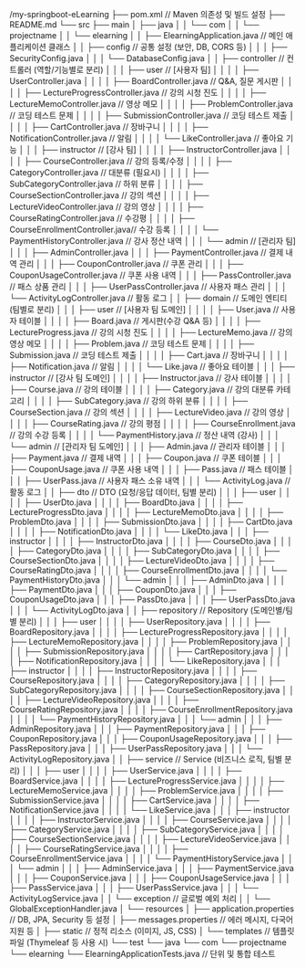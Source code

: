 /my-springboot-eLearning
├── pom.xml                                // Maven 의존성 및 빌드 설정
├── README.md
└── src
    ├── main
    │   ├── java
    │   │   └── com
    │   │       └── projectname
    │   │           └── elearning
    │   │               ├── ElearningApplication.java       // 메인 애플리케이션 클래스
    │   │               ├── config                          // 공통 설정 (보안, DB, CORS 등)
    │   │               │   ├── SecurityConfig.java
    │   │               │   └── DatabaseConfig.java
    │   │               ├── controller                    // 컨트롤러 (역할/기능별로 분리)
    │   │               │   ├── user                      // [사용자 팀]
    │   │               │   │   ├── UserController.java
    │   │               │   │   ├── BoardController.java           // Q&A, 질문 게시판
    │   │               │   │   ├── LectureProgressController.java // 강의 시청 진도
    │   │               │   │   ├── LectureMemoController.java     // 영상 메모
    │   │               │   │   ├── ProblemController.java         // 코딩 테스트 문제
    │   │               │   │   ├── SubmissionController.java      // 코딩 테스트 제출
    │   │               │   │   ├── CartController.java            // 장바구니
    │   │               │   │   ├── NotificationController.java    // 알림
    │   │               │   │   └── LikeController.java            // 좋아요 기능
    │   │               │   ├── instructor                // [강사 팀]
    │   │               │   │   ├── InstructorController.java
    │   │               │   │   ├── CourseController.java          // 강의 등록/수정
    │   │               │   │   ├── CategoryController.java        // 대분류 (필요시)
    │   │               │   │   ├── SubCategoryController.java     // 하위 분류
    │   │               │   │   ├── CourseSectionController.java   // 강의 섹션
    │   │               │   │   ├── LectureVideoController.java    // 강의 영상
    │   │               │   │   ├── CourseRatingController.java    // 수강평
    │   │               │   │   ├── CourseEnrollmentController.java// 수강 등록
    │   │               │   │   └── PaymentHistoryController.java  // 강사 정산 내역
    │   │               │   └── admin                     // [관리자 팀]
    │   │               │       ├── AdminController.java
    │   │               │       ├── PaymentController.java         // 결제 내역 관리
    │   │               │       ├── CouponController.java          // 쿠폰 관리
    │   │               │       ├── CouponUsageController.java     // 쿠폰 사용 내역
    │   │               │       ├── PassController.java            // 패스 상품 관리
    │   │               │       ├── UserPassController.java        // 사용자 패스 관리
    │   │               │       └── ActivityLogController.java     // 활동 로그
    │   │               ├── domain                        // 도메인 엔티티 (팀별로 분리)
    │   │               │   ├── user                      // [사용자 팀 도메인]
    │   │               │   │   ├── User.java                    // 사용자 테이블
    │   │               │   │   ├── Board.java                   // 게시판(수강 Q&A 등)
    │   │               │   │   ├── LectureProgress.java         // 강의 시청 진도
    │   │               │   │   ├── LectureMemo.java             // 강의 영상 메모
    │   │               │   │   ├── Problem.java                 // 코딩 테스트 문제
    │   │               │   │   ├── Submission.java              // 코딩 테스트 제출
    │   │               │   │   ├── Cart.java                    // 장바구니
    │   │               │   │   ├── Notification.java            // 알림
    │   │               │   │   └── Like.java                    // 좋아요 테이블
    │   │               │   ├── instructor               // [강사 팀 도메인]
    │   │               │   │   ├── Instructor.java            // 강사 테이블
    │   │               │   │   ├── Course.java                // 강의 테이블
    │   │               │   │   ├── Category.java              // 강의 대분류 카테고리
    │   │               │   │   ├── SubCategory.java           // 강의 하위 분류
    │   │               │   │   ├── CourseSection.java         // 강의 섹션
    │   │               │   │   ├── LectureVideo.java          // 강의 영상
    │   │               │   │   ├── CourseRating.java          // 강의 평점
    │   │               │   │   ├── CourseEnrollment.java      // 강의 수강 등록
    │   │               │   │   └── PaymentHistory.java        // 정산 내역 (강사)
    │   │               │   └── admin                    // [관리자 팀 도메인]
    │   │               │       ├── Admin.java                 // 관리자 테이블
    │   │               │       ├── Payment.java               // 결제 내역
    │   │               │       ├── Coupon.java                // 쿠폰 테이블
    │   │               │       ├── CouponUsage.java           // 쿠폰 사용 내역
    │   │               │       ├── Pass.java                  // 패스 테이블
    │   │               │       ├── UserPass.java              // 사용자 패스 소유 내역
    │   │               │       └── ActivityLog.java           // 활동 로그
    │   │               ├── dto                           // DTO (요청/응답 데이터, 팀별 분리)
    │   │               │   ├── user
    │   │               │   │   ├── UserDto.java
    │   │               │   │   ├── BoardDto.java
    │   │               │   │   ├── LectureProgressDto.java
    │   │               │   │   ├── LectureMemoDto.java
    │   │               │   │   ├── ProblemDto.java
    │   │               │   │   ├── SubmissionDto.java
    │   │               │   │   ├── CartDto.java
    │   │               │   │   ├── NotificationDto.java
    │   │               │   │   └── LikeDto.java
    │   │               │   ├── instructor
    │   │               │   │   ├── InstructorDto.java
    │   │               │   │   ├── CourseDto.java
    │   │               │   │   ├── CategoryDto.java
    │   │               │   │   ├── SubCategoryDto.java
    │   │               │   │   ├── CourseSectionDto.java
    │   │               │   │   ├── LectureVideoDto.java
    │   │               │   │   ├── CourseRatingDto.java
    │   │               │   │   ├── CourseEnrollmentDto.java
    │   │               │   │   └── PaymentHistoryDto.java
    │   │               │   └── admin
    │   │               │       ├── AdminDto.java
    │   │               │       ├── PaymentDto.java
    │   │               │       ├── CouponDto.java
    │   │               │       ├── CouponUsageDto.java
    │   │               │       ├── PassDto.java
    │   │               │       ├── UserPassDto.java
    │   │               │       └── ActivityLogDto.java
    │   │               ├── repository                    // Repository (도메인별/팀별 분리)
    │   │               │   ├── user
    │   │               │   │   ├── UserRepository.java
    │   │               │   │   ├── BoardRepository.java
    │   │               │   │   ├── LectureProgressRepository.java
    │   │               │   │   ├── LectureMemoRepository.java
    │   │               │   │   ├── ProblemRepository.java
    │   │               │   │   ├── SubmissionRepository.java
    │   │               │   │   ├── CartRepository.java
    │   │               │   │   ├── NotificationRepository.java
    │   │               │   │   └── LikeRepository.java
    │   │               │   ├── instructor
    │   │               │   │   ├── InstructorRepository.java
    │   │               │   │   ├── CourseRepository.java
    │   │               │   │   ├── CategoryRepository.java
    │   │               │   │   ├── SubCategoryRepository.java
    │   │               │   │   ├── CourseSectionRepository.java
    │   │               │   │   ├── LectureVideoRepository.java
    │   │               │   │   ├── CourseRatingRepository.java
    │   │               │   │   ├── CourseEnrollmentRepository.java
    │   │               │   │   └── PaymentHistoryRepository.java
    │   │               │   └── admin
    │   │               │       ├── AdminRepository.java
    │   │               │       ├── PaymentRepository.java
    │   │               │       ├── CouponRepository.java
    │   │               │       ├── CouponUsageRepository.java
    │   │               │       ├── PassRepository.java
    │   │               │       ├── UserPassRepository.java
    │   │               │       └── ActivityLogRepository.java
    │   │               ├── service                         // Service (비즈니스 로직, 팀별 분리)
    │   │               │   ├── user
    │   │               │   │   ├── UserService.java
    │   │               │   │   ├── BoardService.java
    │   │               │   │   ├── LectureProgressService.java
    │   │               │   │   ├── LectureMemoService.java
    │   │               │   │   ├── ProblemService.java
    │   │               │   │   ├── SubmissionService.java
    │   │               │   │   ├── CartService.java
    │   │               │   │   ├── NotificationService.java
    │   │               │   │   └── LikeService.java
    │   │               │   ├── instructor
    │   │               │   │   ├── InstructorService.java
    │   │               │   │   ├── CourseService.java
    │   │               │   │   ├── CategoryService.java
    │   │               │   │   ├── SubCategoryService.java
    │   │               │   │   ├── CourseSectionService.java
    │   │               │   │   ├── LectureVideoService.java
    │   │               │   │   ├── CourseRatingService.java
    │   │               │   │   ├── CourseEnrollmentService.java
    │   │               │   │   └── PaymentHistoryService.java
    │   │               │   └── admin
    │   │               │       ├── AdminService.java
    │   │               │       ├── PaymentService.java
    │   │               │       ├── CouponService.java
    │   │               │       ├── CouponUsageService.java
    │   │               │       ├── PassService.java
    │   │               │       ├── UserPassService.java
    │   │               │       └── ActivityLogService.java
    │   │               └── exception                     // 글로벌 예외 처리
    │   │                   └── GlobalExceptionHandler.java
    │   └── resources
    │       ├── application.properties              // DB, JPA, Security 등 설정
    │       ├── messages.properties                 // 에러 메시지, 다국어 지원 등
    │       ├── static                              // 정적 리소스 (이미지, JS, CSS)
    │       └── templates                           // 템플릿 파일 (Thymeleaf 등 사용 시)
    └── test
        └── java
            └── com
                └── projectname
                    └── elearning
                        └── ElearningApplicationTests.java   // 단위 및 통합 테스트
